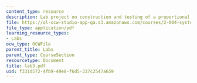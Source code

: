 ```yaml
---
content_type: resource
description: Lab project on construction and testing of a proportional velocity controller.
file: https://ol-ocw-studio-app-qa.s3.amazonaws.com/courses/2-004-systems-modeling-and-control-ii-fall-2007/f331d5724fb949e8f6d5337c2547a659_lab3.pdf
file_type: application/pdf
learning_resource_types:
- Labs
ocw_type: OCWFile
parent_title: Labs
parent_type: CourseSection
resourcetype: Document
title: lab3.pdf
uid: f331d572-4fb9-49e8-f6d5-337c2547a659
---
```

